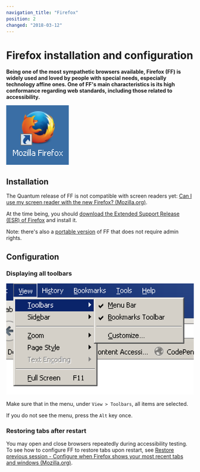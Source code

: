 ```yaml
---
navigation_title: "Firefox"
position: 2
changed: "2018-03-12"
---
```


# Firefox installation and configuration

**Being one of the most sympathetic browsers available, Firefox (FF) is widely used and loved by people with special needs, especially technology affine ones. One of FF's main characteristics is its high conformance regarding web standards, including those related to accessibility.**

![Firefox logo](_media/firefox-logo.png)

## Installation

The Quantum release of FF is not compatible with screen readers yet: [Can I use my screen reader with the new Firefox? (Mozilla.org)](https://support.mozilla.org/en-US/kb/can-i-use-my-screen-reader-new-firefox).

At the time being, you should [download the Extended Support Release (ESR) of Firefox](https://www.mozilla.org/en-US/firefox/organizations/all/) and install it.

Note: there's also a [portable version](https://portableapps.com/de/apps/internet/firefox_portable) of FF that does not require admin rights.

## Configuration

### Displaying all toolbars

![Firefox's menu "View > Toolbars"](_media/firefoxs-menu-view-toolbars.png)

Make sure that in the menu, under `View > Toolbars`, all items are selected.

If you do not see the menu, press the `Alt` key once.

### Restoring tabs after restart

You may open and close browsers repeatedly during accessibility testing. To see how to configure FF to restore tabs upon restart, see [Restore previous session - Configure when Firefox shows your most recent tabs and windows (Mozilla.org)](https://support.mozilla.org/en-US/kb/restore-previous-session).